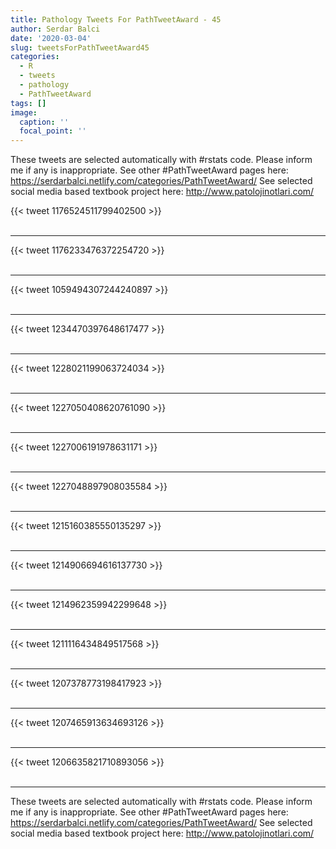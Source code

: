 ```yaml
---
title: Pathology Tweets For PathTweetAward - 45
author: Serdar Balci
date: '2020-03-04'
slug: tweetsForPathTweetAward45
categories:
  - R
  - tweets
  - pathology
  - PathTweetAward
tags: []
image:
  caption: ''
  focal_point: ''
---
```



These tweets are selected automatically with #rstats code. Please inform me if any is inappropriate.
See other #PathTweetAward pages here: https://serdarbalci.netlify.com/categories/PathTweetAward/ 
See selected social media based textbook project here: http://www.patolojinotlari.com/

{{< tweet 1176524511799402500 >}}
<br>
<br>
<hr>
{{< tweet 1176233476372254720 >}}
<br>
<br>
<hr>
{{< tweet 1059494307244240897 >}}
<br>
<br>
<hr>
{{< tweet 1234470397648617477 >}}
<br>
<br>
<hr>
{{< tweet 1228021199063724034 >}}
<br>
<br>
<hr>
{{< tweet 1227050408620761090 >}}
<br>
<br>
<hr>
{{< tweet 1227006191978631171 >}}
<br>
<br>
<hr>
{{< tweet 1227048897908035584 >}}
<br>
<br>
<hr>
{{< tweet 1215160385550135297 >}}
<br>
<br>
<hr>
{{< tweet 1214906694616137730 >}}
<br>
<br>
<hr>
{{< tweet 1214962359942299648 >}}
<br>
<br>
<hr>
{{< tweet 1211116434849517568 >}}
<br>
<br>
<hr>
{{< tweet 1207378773198417923 >}}
<br>
<br>
<hr>
{{< tweet 1207465913634693126 >}}
<br>
<br>
<hr>
{{< tweet 1206635821710893056 >}}
<br>
<br>
<hr>


These tweets are selected automatically with #rstats code. Please inform me if any is inappropriate.
See other #PathTweetAward pages here: https://serdarbalci.netlify.com/categories/PathTweetAward/ 
See selected social media based textbook project here: http://www.patolojinotlari.com/
